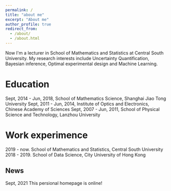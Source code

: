 ```yaml
---
permalink: /
title: "about me"
excerpt: "About me"
author_profile: true
redirect_from: 
  - /about/
  - /about.html
---
```


Now I'm a lecturer in School of Mathematics and Statistics at Central South University. My research interests include Uncertainty Quantification, Bayesian inference, Optimal experimental design and Machine Learning.

Education
======
Sept, 2014 - Jun, 2018, School of Mathematics Science, Shanghai Jiao Tong University
Sept, 2011 - Jun, 2014, Institute of Optics and Electronics, Chinese Academy of Sciences
Sept, 2007 - Jun, 2011, School of Physical Science and Technology, Lanzhou University


Work experimence
======
2019 - now.  School of Mathematics and Statistics, Central South University
2018 - 2019. School of Data Science, City University of Hong Kong

News
------
Sept, 2021  This persional homepage is online! 
